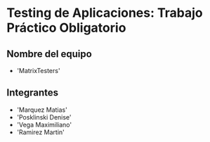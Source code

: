 # Testing de Aplicaciones: Trabajo Práctico Obligatorio

## Nombre del equipo
- 'MatrixTesters'

## Integrantes
- 'Marquez Matias'
- 'Posklinski Denise'
- 'Vega Maximiliano'
- 'Ramirez Martin'